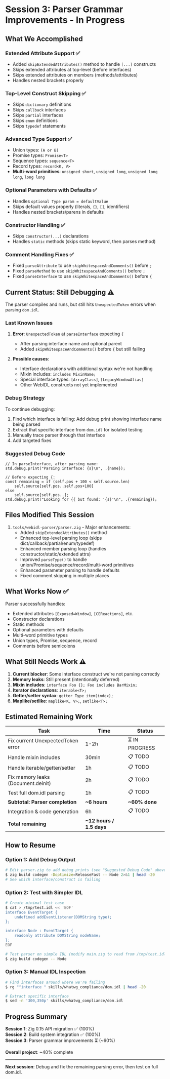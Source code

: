 # Session 3: Parser Grammar Improvements - In Progress

## What We Accomplished

### Extended Attribute Support ✅
- Added `skipExtendedAttributes()` method to handle `[...]` constructs
- Skips extended attributes at top-level (before interfaces)
- Skips extended attributes on members (methods/attributes)
- Handles nested brackets properly

### Top-Level Construct Skipping ✅
- Skips `dictionary` definitions
- Skips `callback` interfaces
- Skips `partial` interfaces  
- Skips `enum` definitions
- Skips `typedef` statements

### Advanced Type Support ✅
- Union types: `(A or B)`
- Promise types: `Promise<T>`
- Sequence types: `sequence<T>`
- Record types: `record<K, V>`
- **Multi-word primitives**: `unsigned short`, `unsigned long`, `unsigned long long`, `long long`

### Optional Parameters with Defaults ✅
- Handles `optional Type param = defaultValue`
- Skips default values properly (literals, `{}`, `[]`, identifiers)
- Handles nested brackets/parens in defaults

### Constructor Handling ✅
- Skips `constructor(...)` declarations
- Handles `static` methods (skips static keyword, then parses method)

### Comment Handling Fixes ✅
- Fixed `parseAttribute` to use `skipWhitespaceAndComments()` before `;`
- Fixed `parseMethod` to use `skipWhitespaceAndComments()` before `;`
- Fixed `parseInterface` to use `skipWhitespaceAndComments()` before `{`

## Current Status: Still Debugging ⚠️

The parser compiles and runs, but still hits `UnexpectedToken` errors when parsing `dom.idl`.

### Last Known Issues

1. **Error**: `UnexpectedToken` at `parseInterface` expecting `{`
   - After parsing interface name and optional parent
   - Added `skipWhitespaceAndComments()` before `{` but still failing

2. **Possible causes**:
   - Interface declarations with additional syntax we're not handling
   - Mixin includes: `includes MixinName;`
   - Special interface types: `[ArrayClass]`, `[LegacyWindowAlias]`
   - Other WebIDL constructs not yet implemented

### Debug Strategy

To continue debugging:
1. Find which interface is failing: Add debug print showing interface name being parsed
2. Extract that specific interface from `dom.idl` for isolated testing
3. Manually trace parser through that interface
4. Add targeted fixes

### Suggested Debug Code

```zig
// In parseInterface, after parsing name:
std.debug.print("Parsing interface: {s}\n", .{name});

// Before expecting {:
const remaining = if (self.pos + 100 < self.source.len) 
    self.source[self.pos..self.pos+100] 
else 
    self.source[self.pos..];
std.debug.print("Looking for {{ but found: '{s}'\n", .{remaining});
```

## Files Modified This Session

1. `tools/webidl-parser/parser.zig` - Major enhancements:
   - Added `skipExtendedAttributes()` method
   - Enhanced top-level parsing loop (skips dict/callback/partial/enum/typedef)
   - Enhanced member parsing loop (handles constructor/static/extended attrs)
   - Improved `parseType()` to handle union/Promise/sequence/record/multi-word primitives
   - Enhanced parameter parsing to handle defaults
   - Fixed comment skipping in multiple places

## What Works Now ✅

Parser successfully handles:
- Extended attributes `[Exposed=Window]`, `[CEReactions]`, etc.
- Constructor declarations
- Static methods
- Optional parameters with defaults  
- Multi-word primitive types
- Union types, Promise, sequence, record
- Comments before semicolons

## What Still Needs Work ⚠️

1. **Current blocker**: Some interface construct we're not parsing correctly
2. **Memory leaks**: Still present (intentionally deferred)
3. **Mixin includes**: `interface Foo {}; Foo includes BarMixin;`
4. **Iterator declarations**: `iterable<T>;`
5. **Getter/setter syntax**: `getter Type item(index);`
6. **Maplike/setlike**: `maplike<K, V>;`, `setlike<T>;`

## Estimated Remaining Work

| Task | Time | Status |
|------|------|--------|
| Fix current UnexpectedToken error | 1-2h | ⏳ IN PROGRESS |
| Handle mixin includes | 30min | 📋 TODO |
| Handle iterable/getter/setter | 1h | 📋 TODO |
| Fix memory leaks (Document.deinit) | 2h | 📋 TODO |
| Test full dom.idl parsing | 1h | 📋 TODO |
| **Subtotal: Parser completion** | **~6 hours** | **~60% done** |
| Integration & code generation | 6h | 📋 TODO |
| **Total remaining** | **~12 hours / 1.5 days** | |

## How to Resume

### Option 1: Add Debug Output
```bash
# Edit parser.zig to add debug prints (see "Suggested Debug Code" above)
$ zig build codegen -Doptimize=ReleaseFast -- Node 2>&1 | head -20
# See which interface/construct is failing
```

### Option 2: Test with Simpler IDL
```bash
# Create minimal test case
$ cat > /tmp/test.idl << 'EOF'
interface EventTarget {
    undefined addEventListener(DOMString type);
};

interface Node : EventTarget {
    readonly attribute DOMString nodeName;
};
EOF

# Test parser on simple IDL (modify main.zig to read from /tmp/test.idl)
$ zig build codegen -- Node
```

### Option 3: Manual IDL Inspection
```bash
# Find interfaces around where we're failing
$ rg "^interface " skills/whatwg_compliance/dom.idl | head -20

# Extract specific interface
$ sed -n '300,350p' skills/whatwg_compliance/dom.idl
```

## Progress Summary

**Session 1**: Zig 0.15 API migration ✅ (100%)  
**Session 2**: Build system integration ✅ (100%)  
**Session 3**: Parser grammar improvements ⏳ (~60%)

**Overall project**: ~40% complete

---

**Next session**: Debug and fix the remaining parsing error, then test on full dom.idl.
